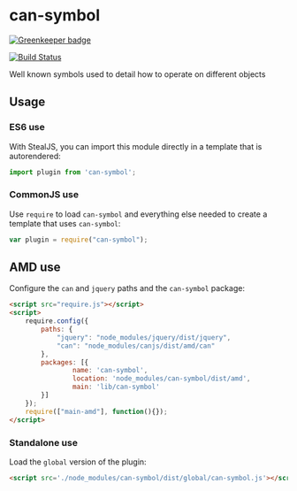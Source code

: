 # can-symbol

[![Greenkeeper badge](https://badges.greenkeeper.io/canjs/can-symbol.svg)](https://greenkeeper.io/)

[![Build Status](https://travis-ci.org/canjs/can-symbol.png?branch=master)](https://travis-ci.org/canjs/can-symbol)

Well known symbols used to detail how to operate on different objects

## Usage

### ES6 use

With StealJS, you can import this module directly in a template that is autorendered:

```js
import plugin from 'can-symbol';
```

### CommonJS use

Use `require` to load `can-symbol` and everything else
needed to create a template that uses `can-symbol`:

```js
var plugin = require("can-symbol");
```

## AMD use

Configure the `can` and `jquery` paths and the `can-symbol` package:

```html
<script src="require.js"></script>
<script>
	require.config({
	    paths: {
	        "jquery": "node_modules/jquery/dist/jquery",
	        "can": "node_modules/canjs/dist/amd/can"
	    },
	    packages: [{
		    	name: 'can-symbol',
		    	location: 'node_modules/can-symbol/dist/amd',
		    	main: 'lib/can-symbol'
	    }]
	});
	require(["main-amd"], function(){});
</script>
```

### Standalone use

Load the `global` version of the plugin:

```html
<script src='./node_modules/can-symbol/dist/global/can-symbol.js'></script>
```
